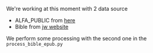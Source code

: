 We're working at this moment with 2 data source
- ALFA_PUBLIC from [here](https://github.com/getalp/ALFFA_PUBLIC/blob/master/ASR/FONGBE/LM/fongbe.txt)
- Bible from [jw website](https://www.jw.org/fon/nus%C9%9Bxwet%C9%9Bn/biblu/)

We perform some processing with the second one in the `process_bible_epub.py`